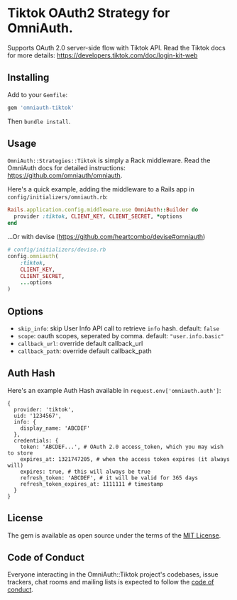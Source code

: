 # Tiktok OAuth2 Strategy for OmniAuth.

Supports OAuth 2.0 server-side flow with Tiktok API.
Read the Tiktok docs for more details: https://developers.tiktok.com/doc/login-kit-web

## Installing

Add to your `Gemfile`:

```ruby
gem 'omniauth-tiktok'
```

Then `bundle install`.

## Usage

`OmniAuth::Strategies::Tiktok` is simply a Rack middleware. Read the OmniAuth docs for detailed instructions: https://github.com/omniauth/omniauth.

Here's a quick example, adding the middleware to a Rails app in `config/initializers/omniauth.rb`:

```ruby
Rails.application.config.middleware.use OmniAuth::Builder do
  provider :tiktok, CLIENT_KEY, CLIENT_SECRET, *options
end
```

...Or with devise (https://github.com/heartcombo/devise#omniauth)

```ruby
# config/initializers/devise.rb
config.omniauth(
    :tiktok,
    CLIENT_KEY,
    CLIENT_SECRET,
    ...options
)

```

## Options

* `skip_info`: skip User Info API call to retrieve `info` hash. default: `false`
* `scope`: oauth scopes, seperated by comma. default: `"user.info.basic"`
* `callback_url`: override default callback_url
* `callback_path`: override default callback_path

## Auth Hash

Here's an example Auth Hash available in `request.env['omniauth.auth']`:

```
{
  provider: 'tiktok',
  uid: '1234567',
  info: {
    display_name: 'ABCDEF'
  },
  credentials: {
    token: 'ABCDEF...', # OAuth 2.0 access_token, which you may wish to store
    expires_at: 1321747205, # when the access token expires (it always will)
    expires: true, # this will always be true
    refresh_token: 'ABCDEF', # it will be valid for 365 days
    refresh_token_expires_at: 1111111 # timestamp
  }
}
```

## License

The gem is available as open source under the terms of the [MIT License](https://opensource.org/licenses/MIT).

## Code of Conduct

Everyone interacting in the OmniAuth::Tiktok project's codebases, issue trackers, chat rooms and mailing lists is expected to follow the [code of conduct](https://github.com/lazarentertainment/omniauth-tiktok/blob/master/CODE_OF_CONDUCT.md).